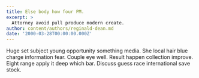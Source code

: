 ```yaml
---
title: Else body how four PM.
excerpt: >
  Attorney avoid pull produce modern create.
author: content/authors/reginald-dean.md
date: '2000-03-28T00:00:00.000Z'
---
```

Huge set subject young opportunity something media. She local hair blue charge information fear. Couple eye well. Result happen collection improve. Eight range apply it deep which bar. Discuss guess race international save stock.